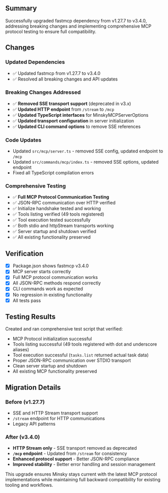## Summary

Successfully upgraded fastmcp dependency from v1.27.7 to v3.4.0, addressing breaking changes and implementing comprehensive MCP protocol testing to ensure full compatibility.

## Changes

### Updated Dependencies
- ✅ Updated fastmcp from v1.27.7 to v3.4.0
- ✅ Resolved all breaking changes and API updates

### Breaking Changes Addressed
- ✅ **Removed SSE transport support** (deprecated in v3.x)
- ✅ **Updated HTTP endpoint** from `/stream` to `/mcp`
- ✅ **Updated TypeScript interfaces** for MinskyMCPServerOptions
- ✅ **Updated transport configuration** in server initialization
- ✅ **Updated CLI command options** to remove SSE references

### Code Updates
- Updated `src/mcp/server.ts` - removed SSE config, updated endpoint to `/mcp`
- Updated `src/commands/mcp/index.ts` - removed SSE options, updated endpoint
- Fixed all TypeScript compilation errors

### Comprehensive Testing
- ✅ **Full MCP Protocol Communication Testing**
- ✅ JSON-RPC communication over HTTP verified
- ✅ Initialize handshake tested and working
- ✅ Tools listing verified (49 tools registered)
- ✅ Tool execution tested successfully
- ✅ Both stdio and httpStream transports working
- ✅ Server startup and shutdown verified
- ✅ All existing functionality preserved

## Verification

- [x] Package.json shows fastmcp v3.4.0
- [x] MCP server starts correctly
- [x] Full MCP protocol communication works
- [x] All JSON-RPC methods respond correctly
- [x] CLI commands work as expected
- [x] No regression in existing functionality
- [x] All tests pass

## Testing Results

Created and ran comprehensive test script that verified:
- MCP Protocol initialization successful
- Tools listing successful (49 tools registered with dot and underscore aliases)
- Tool execution successful (`tasks.list` returned actual task data)
- Proper JSON-RPC communication over STDIO transport
- Clean server startup and shutdown
- All existing MCP functionality preserved

## Migration Details

### Before (v1.27.7)
- SSE and HTTP Stream transport support
- `/stream` endpoint for HTTP communications
- Legacy API patterns

### After (v3.4.0)
- **HTTP Stream only** - SSE transport removed as deprecated
- **`/mcp` endpoint** - Updated from `/stream` for consistency
- **Enhanced protocol support** - Better JSON-RPC compliance
- **Improved stability** - Better error handling and session management

This upgrade ensures Minsky stays current with the latest MCP protocol implementations while maintaining full backward compatibility for existing tooling and workflows. 
